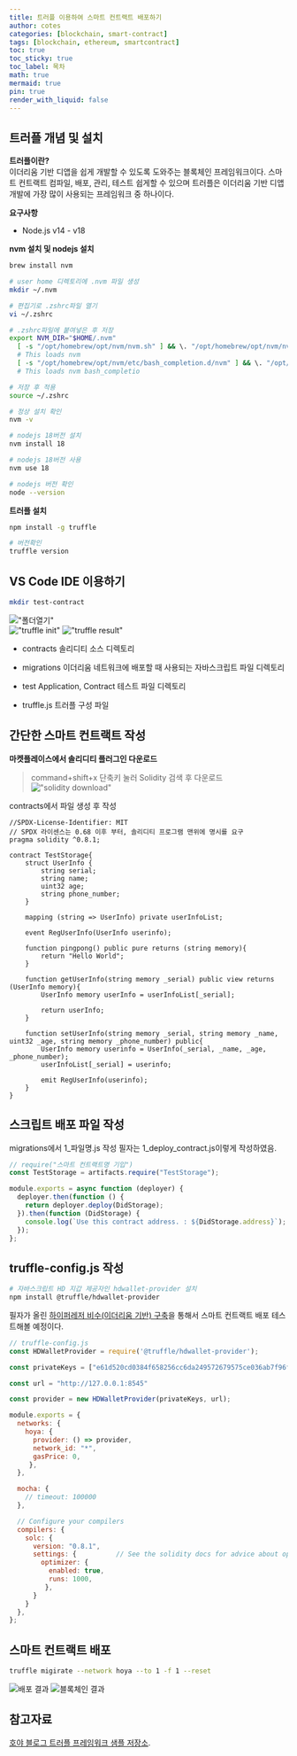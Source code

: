 ```yaml
---
title: 트러플 이용하여 스마트 컨트랙트 배포하기
author: cotes
categories: [blockchain, smart-contract]
tags: [blockchain, ethereum, smartcontract]
toc: true
toc_sticky: true
toc_label: 목차
math: true
mermaid: true
pin: true
render_with_liquid: false
---
```


## 트러플 개념 및 설치

**트러플이란?**  
이더리움 기반 디앱을 쉽게 개발할 수 있도록 도와주는 블록체인 프레임워크이다.
스마트 컨트랙트 컴파일, 배포, 관리, 테스트 쉽게할 수 있으며 트러플은 이더리움 기반 디앱 개발에 가장 많이 사용되는 프레임워크 중 하나이다.  

**요구사항**  
* Node.js v14 - v18

**nvm 설치 및 nodejs 설치**
```bash
brew install nvm

# user home 디렉토리에 .nvm 파일 생성
mkdir ~/.nvm

# 편집기로 .zshrc파일 열기
vi ~/.zshrc

# .zshrc파일에 붙여넣은 후 저장
export NVM_DIR="$HOME/.nvm"
  [ -s "/opt/homebrew/opt/nvm/nvm.sh" ] && \. "/opt/homebrew/opt/nvm/nvm.sh"  
  # This loads nvm
  [ -s "/opt/homebrew/opt/nvm/etc/bash_completion.d/nvm" ] && \. "/opt/homebrew/opt/nvm/etc/bash_completion.d/nvm"  
  # This loads nvm bash_completio

# 저장 후 적용
source ~/.zshrc 

# 정상 설치 확인
nvm -v

# nodejs 18버전 설치
nvm install 18

# nodejs 18버전 사용
nvm use 18

# nodejs 버전 확인
node --version
```  

**트러플 설치**
```bash
npm install -g truffle

# 버전확인
truffle version
```

## VS Code IDE 이용하기
```bash
mkdir test-contract
```
!["폴더열기"](/assets/img/blockchain/vscode-folder.png)  
!["truffle init"](/assets/img/blockchain/vscode-truffle.png)
!["truffle result"](/assets/img/blockchain/vscode-directory.png)  
* contracts
솔리디티 소스 디렉토리 

* migrations
이더리움 네트워크에 배포할 때 사용되는 자바스크립트 파일 디렉토리  

* test
Application, Contract 테스트 파일 디렉토리  

* truffle.js
트러플 구성 파일  

## 간단한 스마트 컨트랙트 작성
**마켓플레이스에서 솔리디티 플러그인 다운로드**
> command+shift+x 단축키 눌러 Solidity 검색 후 다운로드  
> !["solidity download"](/assets/img/blockchain/vscode-solidity.png)  

contracts에서 파일 생성 후 작성
```solidity
//SPDX-License-Identifier: MIT
// SPDX 라이센스는 0.68 이후 부터, 솔리디티 프로그램 맨위에 명시를 요구
pragma solidity ^0.8.1;

contract TestStorage{
    struct UserInfo {
        string serial;
        string name;
        uint32 age;
        string phone_number;
    }

    mapping (string => UserInfo) private userInfoList;

    event RegUserInfo(UserInfo userinfo);

    function pingpong() public pure returns (string memory){
        return "Hello World";
    }

    function getUserInfo(string memory _serial) public view returns (UserInfo memory){
        UserInfo memory userInfo = userInfoList[_serial];
        
        return userInfo;
    }

    function setUserInfo(string memory _serial, string memory _name, uint32 _age, string memory _phone_number) public{
        UserInfo memory userinfo = UserInfo(_serial, _name, _age, _phone_number);
        userInfoList[_serial] = userinfo;

        emit RegUserInfo(userinfo);
    }
}
```

## 스크립트 배포 파일 작성  
migrations에서 1_파일명.js 작성
필자는 1_deploy_contract.js이렇게 작성하였음.
```js
// require("스마트 컨트랙트명 기입")
const TestStorage = artifacts.require("TestStorage");

module.exports = async function (deployer) {
  deployer.then(function () {
    return deployer.deploy(DidStorage);
  }).then(function (DidStorage) {
    console.log(`Use this contract address. : ${DidStorage.address}`);
  });
};
```

## truffle-config.js 작성
```bash
# 자바스크립트 HD 지갑 제공자인 hdwallet-provider 설치
npm install @truffle/hdwallet-provider
```

필자가 올린 [하이퍼레저 비수(이더리움 기반) 구축](https://leehh312.github.io/posts/hyperledger-besu-1/)을 통해서 스마트 컨트랙트 배포 테스트해볼 예정이다.
```js
// truffle-config.js
const HDWalletProvider = require('@truffle/hdwallet-provider');

const privateKeys = ["e61d520cd0384f658256cc6da249572679575ce036ab7f96fbffc7e79889ff57"];

const url = "http://127.0.0.1:8545"

const provider = new HDWalletProvider(privateKeys, url);

module.exports = {
  networks: {
    hoya: {
      provider: () => provider,
      network_id: "*",
      gasPrice: 0,
     },
  },

  mocha: {
    // timeout: 100000
  },

  // Configure your compilers
  compilers: {
    solc: {
      version: "0.8.1",
      settings: {          // See the solidity docs for advice about optimization and evmVersion
        optimizer: {
          enabled: true,
          runs: 1000,
         },
      }
    }
  },
};
```  
## 스마트 컨트랙트 배포
```bash
truffle migirate --network hoya --to 1 -f 1 --reset
```
![배포 결과](/assets/img/blockchain/truffle_migirate.png)
![블록체인 결과](/assets/img/blockchain/truffle_bc_migirate.png)

## 참고자료  
[호야 블로그 트러플 프레임워크 샘플 저장소](https://github.com/leehh312/test-contract).  